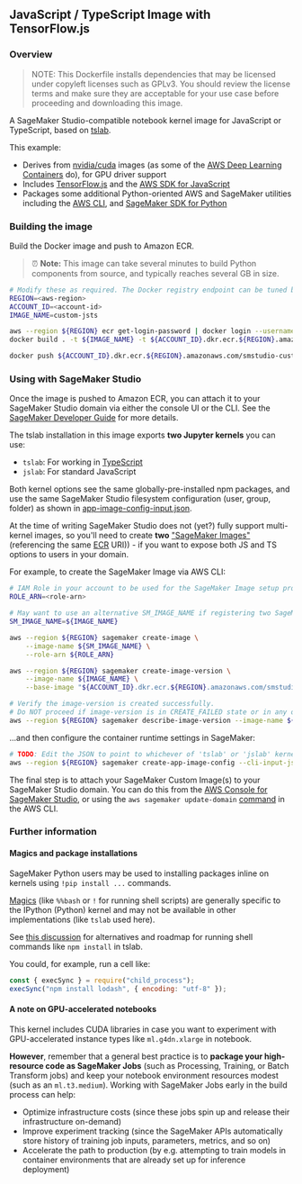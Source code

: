 ## JavaScript / TypeScript Image with TensorFlow.js

### Overview

> NOTE: This Dockerfile installs dependencies that may be licensed under copyleft licenses such as GPLv3. You should review the license terms and make sure they are acceptable for your use case before proceeding and downloading this image.

A SageMaker Studio-compatible notebook kernel image for JavaScript or TypeScript, based on [tslab](https://www.npmjs.com/package/tslab).

This example:

- Derives from [nvidia/cuda](https://hub.docker.com/r/nvidia/cuda) images (as some of the [AWS Deep Learning Containers](https://github.com/aws/deep-learning-containers) do), for GPU driver support
- Includes [TensorFlow.js](https://www.tensorflow.org/js) and the [AWS SDK for JavaScript](https://aws.amazon.com/sdk-for-javascript/)
- Packages some additional Python-oriented AWS and SageMaker utilities including the [AWS CLI](https://aws.amazon.com/cli/), and [SageMaker SDK for Python](https://sagemaker.readthedocs.io/en/stable/)


### Building the image

Build the Docker image and push to Amazon ECR.

> ⏰ **Note:** This image can take several minutes to build Python components from source, and typically reaches several GB in size.

```bash
# Modify these as required. The Docker registry endpoint can be tuned based on your current region from https://docs.aws.amazon.com/general/latest/gr/ecr.html#ecr-docker-endpoints
REGION=<aws-region>
ACCOUNT_ID=<account-id>
IMAGE_NAME=custom-jsts

aws --region ${REGION} ecr get-login-password | docker login --username AWS --password-stdin ${ACCOUNT_ID}.dkr.ecr.${REGION}.amazonaws.com/smstudio-custom
docker build . -t ${IMAGE_NAME} -t ${ACCOUNT_ID}.dkr.ecr.${REGION}.amazonaws.com/smstudio-custom:${IMAGE_NAME}
```

```bash
docker push ${ACCOUNT_ID}.dkr.ecr.${REGION}.amazonaws.com/smstudio-custom:${IMAGE_NAME}
```


### Using with SageMaker Studio

Once the image is pushed to Amazon ECR, you can attach it to your SageMaker Studio domain via either the console UI or the CLI. See the [SageMaker Developer Guide](https://docs.aws.amazon.com/sagemaker/latest/dg/studio-byoi-create.html) for more details.

The tslab installation in this image exports **two Jupyter kernels** you can use:

- `tslab`: For working in [TypeScript](https://www.typescriptlang.org/)
- `jslab`: For standard JavaScript

Both kernel options see the same globally-pre-installed npm packages, and use the same SageMaker Studio filesystem configuration (user, group, folder) as shown in [app-image-config-input.json](app-image-config-input.json).

At the time of writing SageMaker Studio does not (yet?) fully support multi-kernel images, so you'll need to create **two** ["SageMaker Images"](https://console.aws.amazon.com/sagemaker/home?#/images) (referencing the same [ECR](https://console.aws.amazon.com/ecr/repositories/private/) URI)) - if you want to expose both JS and TS options to users in your domain.

For example, to create the SageMaker Image via AWS CLI:

```bash
# IAM Role in your account to be used for the SageMaker Image setup process:
ROLE_ARN=<role-arn>

# May want to use an alternative SM_IMAGE_NAME if registering two SageMaker images to same ECR container:
SM_IMAGE_NAME=${IMAGE_NAME}

aws --region ${REGION} sagemaker create-image \
    --image-name ${SM_IMAGE_NAME} \
    --role-arn ${ROLE_ARN}

aws --region ${REGION} sagemaker create-image-version \
    --image-name ${IMAGE_NAME} \
    --base-image "${ACCOUNT_ID}.dkr.ecr.${REGION}.amazonaws.com/smstudio-custom:${IMAGE_NAME}"

# Verify the image-version is created successfully.
# Do NOT proceed if image-version is in CREATE_FAILED state or in any other state apart from CREATED.
aws --region ${REGION} sagemaker describe-image-version --image-name ${IMAGE_NAME}
```

...and then configure the container runtime settings in SageMaker:

```bash
# TODO: Edit the JSON to point to whichever of 'tslab' or 'jslab' kernel you intend to use
aws --region ${REGION} sagemaker create-app-image-config --cli-input-json file://app-image-config-input.json
```

The final step is to attach your SageMaker Custom Image(s) to your SageMaker Studio domain. You can do this from the [AWS Console for SageMaker Studio](https://console.aws.amazon.com/sagemaker/home?#/studio/d-doedz9htjn38), or using the `aws sagemaker update-domain` [command](https://docs.aws.amazon.com/cli/latest/reference/sagemaker/update-domain.html) in the AWS CLI.


### Further information

#### Magics and package installations

SageMaker Python users may be used to installing packages inline on kernels using `!pip install ...` commands.

[Magics](https://ipython.readthedocs.io/en/stable/interactive/magics.html) (like `%%bash` or `!` for running shell scripts) are generally specific to the IPython (Python) kernel and may not be available in other implementations (like `tslab` used here).

See [this discussion](https://github.com/yunabe/tslab/issues/35) for alternatives and roadmap for running shell commands like `npm install` in tslab.

You could, for example, run a cell like:

```js
const { execSync } = require("child_process");
execSync("npm install lodash", { encoding: "utf-8" });
```

#### A note on GPU-accelerated notebooks

This kernel includes CUDA libraries in case you want to experiment with GPU-accelerated instance types like `ml.g4dn.xlarge` in notebook.

**However**, remember that a general best practice is to **package your high-resource code as SageMaker Jobs** (such as Processing, Training, or Batch Transform jobs) and keep your notebook environment resources modest (such as an `ml.t3.medium`). Working with SageMaker Jobs early in the build process can help:

- Optimize infrastructure costs (since these jobs spin up and release their infrastructure on-demand)
- Improve experiment tracking (since the SageMaker APIs automatically store history of training job inputs, parameters, metrics, and so on)
- Accelerate the path to production (by e.g. attempting to train models in container environments that are already set up for inference deployment)
